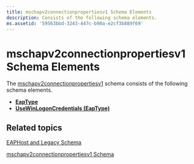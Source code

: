 ```yaml
---
title: mschapv2connectionpropertiesv1 Schema Elements
description: Consists of the following schema elements.
ms.assetid: '59563bbd-3243-447c-b90a-e2cf3b889f69'
---
```


# mschapv2connectionpropertiesv1 Schema Elements

The [mschapv2connectionpropertiesv1](mschapv2connectionpropertiesv1schema-schema.md) schema consists of the following schema elements.

-   [**EapType**](mschapv2connectionpropertiesv1schema-eaptype-element.md)
-   [**UseWinLogonCredentials (EapType)**](mschapv2connectionpropertiesv1schema-usewinlogoncredentials-eaptype-element.md)

## Related topics

<dl> <dt>

[EAPHost and Legacy Schema](eaphost-schemas.md)
</dt> <dt>

[mschapv2connectionpropertiesv1 Schema](mschapv2connectionpropertiesv1schema-schema.md)
</dt> </dl>

 

 




